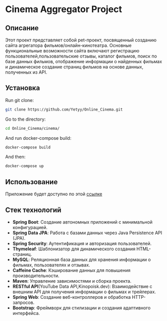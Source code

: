 # Cinema Aggregator Project

## Описание

Этот проект представляет собой pet-проект, посвященный созданию сайта агрегатора фильмов/онлайн-кинотеатра. Основные функциональные возможности сайта включают регистрацию пользователей,пользовательские отзывы, каталог фильмов, поиск по базе данных фильмов, отображение информации о найденных фильмах и динамическое создание страниц фильмов на основе данных, полученных из API.
## Установка

Run git clone:
```bash
git clone https://github.com/Yetyy/Online_Cinema.git
```

Go to the directory:
```bash
cd Online_Cinema/cinema/
```

And run docker-compose build:
```bash
docker-compose build
```

And then:
```bash
docker-compose up
```

## Использование

Приложение будет доступно по этой [ссылке](http://localhost:8080/)
## Стек технологий

- **Spring Boot**: Создание автономных приложений с минимальной конфигурацией.
- **Spring Data JPA**: Работа с базами данных через Java Persistence API (JPA).
- **Spring Security**: Аутентификация и авторизация пользователей.
- **Thymeleaf**: Шаблонизатор для динамического создания HTML-страниц.
- **MySQL**: Реляционная база данных для хранения информации о фильмах, пользователях и отзывах.
- **Caffeine Cache**: Кэширование данных для повышения производительности.
- **Maven**: Управление зависимостями и сборка проекта.
- **RESTful API**(YouTube Data API,Kinopoisk.dev): Взаимодействие с внешним API для получения информации о фильмах и трейлерах. 
- **Spring Web**: Создание веб-контроллеров и обработка HTTP-запросов.
- **Bootstrap**: Фреймворк для стилизации и создания адаптивного интерфейса.